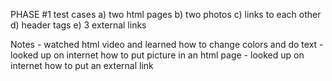 

PHASE #1
   test cases
    a) two html pages
    b) two photos
    c) links to each other
    d) header tags
    e) 3 external links
   
   Notes
     - watched html video and learned how to change colors and do text
     - looked up on internet how to put picture in an html page
     - looked up on internet how to put an external link
